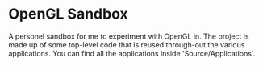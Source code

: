 # OpenGL Sandbox

A personel sandbox for me to experiment with OpenGL in.
The project is made up of some top-level code that is reused through-out the various applications.
You can find all the applications inside 'Source/Applications'.
